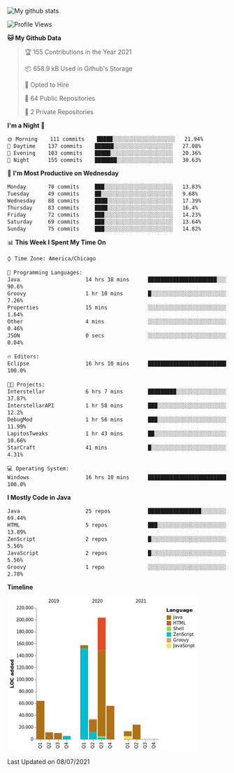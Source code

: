 ![My github stats](https://github-readme-stats.vercel.app/api?username=romvoid95&theme=gruvbox&include_all_commits=true&show_icons=true")

<!--START_SECTION:waka-->
![Profile Views](http://img.shields.io/badge/Profile%20Views-0-blue)

**🐱 My Github Data** 

> 🏆 155 Contributions in the Year 2021
 > 
> 📦 658.9 kB Used in Github's Storage 
 > 
> 💼 Opted to Hire
 > 
> 📜 64 Public Repositories 
 > 
> 🔑 2 Private Repositories  
 > 
**I'm a Night 🦉** 

```text
🌞 Morning    111 commits    █████░░░░░░░░░░░░░░░░░░░░   21.94% 
🌆 Daytime    137 commits    ██████░░░░░░░░░░░░░░░░░░░   27.08% 
🌃 Evening    103 commits    █████░░░░░░░░░░░░░░░░░░░░   20.36% 
🌙 Night      155 commits    ███████░░░░░░░░░░░░░░░░░░   30.63%

```
📅 **I'm Most Productive on Wednesday** 

```text
Monday       70 commits     ███░░░░░░░░░░░░░░░░░░░░░░   13.83% 
Tuesday      49 commits     ██░░░░░░░░░░░░░░░░░░░░░░░   9.68% 
Wednesday    88 commits     ████░░░░░░░░░░░░░░░░░░░░░   17.39% 
Thursday     83 commits     ████░░░░░░░░░░░░░░░░░░░░░   16.4% 
Friday       72 commits     ███░░░░░░░░░░░░░░░░░░░░░░   14.23% 
Saturday     69 commits     ███░░░░░░░░░░░░░░░░░░░░░░   13.64% 
Sunday       75 commits     ███░░░░░░░░░░░░░░░░░░░░░░   14.82%

```


📊 **This Week I Spent My Time On** 

```text
⌚︎ Time Zone: America/Chicago

💬 Programming Languages: 
Java                     14 hrs 38 mins      ██████████████████████░░░   90.6% 
Groovy                   1 hr 10 mins        █░░░░░░░░░░░░░░░░░░░░░░░░   7.26% 
Properties               15 mins             ░░░░░░░░░░░░░░░░░░░░░░░░░   1.64% 
Other                    4 mins              ░░░░░░░░░░░░░░░░░░░░░░░░░   0.46% 
JSON                     0 secs              ░░░░░░░░░░░░░░░░░░░░░░░░░   0.04%

🔥 Editors: 
Eclipse                  16 hrs 10 mins      █████████████████████████   100.0%

🐱‍💻 Projects: 
Interstellar             6 hrs 7 mins        █████████░░░░░░░░░░░░░░░░   37.87% 
InterstellarAPI          1 hr 58 mins        ███░░░░░░░░░░░░░░░░░░░░░░   12.2% 
DebugMod                 1 hr 56 mins        ███░░░░░░░░░░░░░░░░░░░░░░   11.99% 
LapitosTweaks            1 hr 43 mins        ██░░░░░░░░░░░░░░░░░░░░░░░   10.66% 
StarCraft                41 mins             █░░░░░░░░░░░░░░░░░░░░░░░░   4.31%

💻 Operating System: 
Windows                  16 hrs 10 mins      █████████████████████████   100.0%

```

**I Mostly Code in Java** 

```text
Java                     25 repos            █████████████████░░░░░░░░   69.44% 
HTML                     5 repos             ███░░░░░░░░░░░░░░░░░░░░░░   13.89% 
ZenScript                2 repos             █░░░░░░░░░░░░░░░░░░░░░░░░   5.56% 
JavaScript               2 repos             █░░░░░░░░░░░░░░░░░░░░░░░░   5.56% 
Groovy                   1 repo              ░░░░░░░░░░░░░░░░░░░░░░░░░   2.78%

```


**Timeline**

![Chart not found](https://raw.githubusercontent.com/ROMVoid95/ROMVoid95/master/charts/bar_graph.png) 


 Last Updated on 08/07/2021
<!--END_SECTION:waka-->
